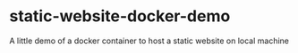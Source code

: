 # static-website-docker-demo
A little demo of a docker container to host a static website on local machine

